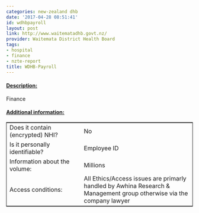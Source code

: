 ```yaml
---
categories: new-zealand dhb
date: '2017-04-28 08:51:41'
id: wdhbpayroll
layout: post
link: http://www.waitematadhb.govt.nz/
provider: Waitemata District Health Board
tags:
- hospital
- finance
- nzte-report
title: WDHB-Payroll
---
```



 <h4> <u>Description:</u> </h4>
Finance
 <h4> <u>Additional information:</u> </h4>
 <table style="border: 1px solid">
 <tr> <td width="40%"> Does it contain (encrypted) NHI? </td> <td>No</td> </tr>
 <tr> <td width="40%"> Is it personally identifiable? </td> <td>Employee ID</td> </tr>
 <tr> <td width="40%"> Information about the volume: </td> <td>Millions</td> </tr>
 <tr> <td width="40%"> Access conditions: </td> <td>All Ethics/Access issues are primarly handled by Awhina Research & Management group otherwise via the company lawyer</td> </tr>
 </table>